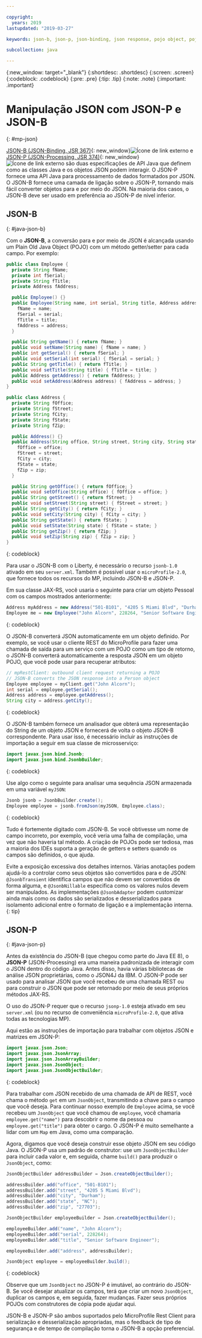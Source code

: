 ```yaml
---

copyright:
  years: 2019
lastupdated: "2019-03-27"

keywords: json-b, json-p, json-binding, json response, pojo object, pojo, jsonobject, jsonobjectbuilder, java api json

subcollection: java

---
```


{:new_window: target="_blank"}
{:shortdesc: .shortdesc}
{:screen: .screen}
{:codeblock: .codeblock}
{:pre: .pre}
{:tip: .tip}
{:note: .note}
{:important: .important}

# Manipulação JSON com JSON-P e JSON-B
{: #mp-json}

[JSON-B (JSON-Binding, JSR 367)](http://json-b.net/){: new_window}![Ícone de link externo](../icons/launch-glyph.svg "Ícone de link externo") e [JSON-P (JSON-Processing, JSR 374)](https://javaee.github.io/jsonp/){: new_window}![Ícone de link externo](../icons/launch-glyph.svg "Ícone de link externo") são duas especificações de API Java que definem como as classes Java e os objetos JSON podem interagir. O JSON-P fornece uma API Java para processamento de dados formatados por JSON. O JSON-B fornece uma camada de ligação sobre o JSON-P, tornando mais fácil converter objetos para e por meio do JSON. Na maioria dos casos, o JSON-B deve ser usado em preferência ao JSON-P de nível inferior.

## JSON-B
{: #java-json-b}

Com o **JSON-B**, a conversão para e por meio de JSON é alcançada usando um Plain Old Java Object (POJO) com um método getter/setter para cada campo. Por exemplo:

```java
public class Employee {
  private String fName;
  private int fSerial;
  private String fTitle;
  private Address fAddress;

  public Employee() {}
  public Employee(String name, int serial, String title, Address address) {
    fName = name;
    fSerial = serial;
    fTitle = title;
    fAddress = address;
  }

  public String getName() { return fName; }
  public void setName(String name) { fName = name; }
  public int getSerial() { return fSerial; }
  public void setSerial(int serial) { fSerial = serial; }
  public String getTitle() { return fTitle; }
  public void setTitle(String title) { fTitle = title; }
  public Address getAddress() { return fAddress; }
  public void setAddress(Address address) { fAddress = address; }
}

public class Address {
  private String fOffice;
  private String fStreet;
  private String fCity;
  private String fState;
  private String fZip;

  public Address() {}
  public Address(String office, String street, String city, String state, String zip) {
    fOffice = office;
    fStreet = street;
    fCity = city;
    fState = state;
    fZip = zip;
  }

  public String getOffice() { return fOffice; }
  public void setOffice(String office) { fOffice = office; }
  public String getStreet() { return fStreet; }
  public void setStreet(String street) { fStreet = street; }
  public String getCity() { return fCity; }
  public void setCity(String city) { fCity = city; }
  public String getState() { return fState; }
  public void setState(String state) { fState = state; }
  public String getZip() { return fZip; }
  public void setZip(String zip) { fZip = zip; }
}
```
{: codeblock}

Para usar o JSON-B com o Liberty, é necessário o recurso `jsonb-1.0` ativado em seu `server.xml`. Também é possível usar o `microProfile-2.0`, que fornece todos os recursos do MP, incluindo JSON-B e JSON-P.

Em sua classe JAX-RS, você usaria o seguinte para criar um objeto Pessoal com os campos mostrados anteriormente:

```java
Address myAddress = new Address("501-B101", "4205 S Miami Blvd", "Durham", "NC", "27703");
Employee me = new Employee("John Alcorn", 228264, "Senior Software Engineer", myAddress);
```
{: codeblock}

O JSON-B converterá JSON automaticamente em um objeto definido. Por exemplo, se você usar o cliente REST do MicroProfile para fazer uma chamada de saída para um serviço com um POJO como um tipo de retorno, o JSON-B converterá automaticamente a resposta JSON em um objeto POJO, que você pode usar para recuperar atributos:

```java
// mpRestClient: outbound client request returning a POJO
// JSON-B converts the JSON response into a Person object
Employee employee = myClient.get("John Alcorn");
int serial = employee.getSerial();
Address address = employee.getAddress();
String city = address.getCity();
```
{: codeblock}

O JSON-B também fornece um analisador que obterá uma representação do String de um objeto JSON e fornecerá de volta o objeto JSON-B correspondente. Para usar isso, é necessário incluir as instruções de importação a seguir em sua classe de microsserviço:

```java
import javax.json.bind.Jsonb;
import javax.json.bind.JsonbBuilder;
```
{: codeblock}

Use algo como o seguinte para analisar uma sequência JSON armazenada em uma variável `myJSON`:

```java
Jsonb jsonb = JsonbBuilder.create();
Employee employee = jsonb.fromJson(myJSON, Employee.class);
```
{: codeblock}

Tudo é fortemente digitado com JSON-B. Se você obtivesse um nome de campo incorreto, por exemplo, você veria uma falha de compilação, uma vez que não haveria tal método. A criação de POJOs pode ser tediosa, mas a maioria dos IDEs suporta a geração de getters e setters quando os campos são definidos, o que ajuda.

Evite a exposição excessiva dos detalhes internos. Várias anotações podem ajudá-lo a controlar como seus objetos são convertidos para e de JSON: `@JsonbTransient` identifica campos que não devem ser convertidos de forma alguma, e `@JsonbNillable` especifica como os valores nulos devem ser manipulados. As implementações `@JsonbAdapter` podem customizar ainda mais como os dados são serializados e desserializados para isolamento adicional entre o formato de ligação e a implementação interna.
{: tip}

## JSON-P
{: #java-json-p}

Antes da existência do JSON-B (que chegou como parte do Java EE 8), o **JSON-P** (JSON-Processing) era uma maneira padronizada de interagir com o JSON dentro do código Java. Antes disso, havia várias bibliotecas de análise JSON proprietárias, como o JSON4J da IBM. O JSON-P pode ser usado para analisar JSON que você recebeu de uma chamada REST ou para construir o JSON que pode ser retornado por meio de seus próprios métodos JAX-RS.

O uso do JSON-P requer que o recurso `jsonp-1.0` esteja ativado em seu `server.xml` (ou no recurso de conveniência `microProfile-2.0`, que ativa todas as tecnologias MP).

Aqui estão as instruções de importação para trabalhar com objetos JSON e matrizes em JSON-P:

```java
import javax.json.Json;
import javax.json.JsonArray;
import javax.json.JsonArrayBuilder;
import javax.json.JsonObject;
import javax.json.JsonObjectBuilder;
```
{: codeblock}

Para trabalhar com JSON recebido de uma chamada de API de REST, você chama o método `get` em um `JsonObject`, transmitindo a chave para o campo que você deseja. Para continuar nosso exemplo de `Employee` acima, se você recebeu um `JsonObject` que você chamou de `employee`, você chamaria `employee.get("name")` para descobrir o nome da pessoa ou `employee.get("title")` para obter o cargo. O JSON-P é muito semelhante a lidar com um `Map` em Java, como uma comparação.

Agora, digamos que você deseja construir esse objeto JSON em seu código Java. O JSON-P usa um padrão de construtor: use um `JsonObjectBuilder` para incluir cada valor e, em seguida, chame `build()` para produzir o `JsonObject`, como:

```java
JsonObjectBuilder addressBuilder = Json.createObjectBuilder();

addressBuilder.add("office", "501-B101");
addressBuilder.add("street", "4205 S Miami Blvd");
addressBuilder.add("city", "Durham");
addressBuilder.add("state", "NC");
addressBuilder.add("zip", "27703");

JsonObjectBuilder employeeBuilder = Json.createObjectBuilder();

employeeBuilder.add("name", "John Alcorn");
employeeBuilder.add("serial", 228264);
employeeBuilder.add("title", "Senior Software Engineer");

employeeBuilder.add("address", addressBuilder);

JsonObject employee = employeeBuilder.build();
```
{: codeblock}

Observe que um `JsonObject` no JSON-P é imutável, ao contrário do JSON-B. Se você desejar atualizar os campos, terá que criar um novo `JsonObject`, duplicar os campos e, em seguida, fazer mudanças. Fazer seus próprios POJOs com construtores de cópia pode ajudar aqui.

JSON-B e JSON-P são ambos suportados pelo MicroProfile Rest Client para serialização e desserialização apropriadas, mas o feedback de tipo de segurança e de tempo de compilação torna o JSON-B a opção preferencial.

